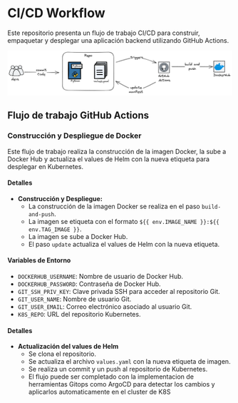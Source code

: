 # CI/CD Workflow

Este repositorio presenta un flujo de trabajo CI/CD para construir, empaquetar y desplegar una aplicación backend utilizando GitHub Actions.

![CI/CD](img/flow-cicd.png)

## Flujo de trabajo GitHub Actions

### Construcción y Despliegue de Docker

Este flujo de trabajo realiza la construcción de la imagen Docker, la sube a Docker Hub y actualiza el values de Helm con la nueva etiqueta para desplegar en Kubernetes.

#### Detalles

- **Construcción y Despliegue:**
  - La construcción de la imagen Docker se realiza en el paso `build-and-push`.
  - La imagen se etiqueta con el formato `${{ env.IMAGE_NAME }}:${{ env.TAG_IMAGE }}`.
  - La imagen se sube a Docker Hub.
  - El paso `update` actualiza el values de Helm con la nueva etiqueta.

#### Variables de Entorno

- `DOCKERHUB_USERNAME`: Nombre de usuario de Docker Hub.
- `DOCKERHUB_PASSWORD`: Contraseña de Docker Hub.
- `GIT_SSH_PRIV_KEY`: Clave privada SSH para acceder al repositorio Git.
- `GIT_USER_NAME`: Nombre de usuario Git.
- `GIT_USER_EMAIL`: Correo electrónico asociado al usuario Git.
- `K8S_REPO`: URL del repositorio Kubernetes.

#### Detalles

- **Actualización del values de Helm**
  - Se clona el repositorio.
  - Se actualiza el archivo `values.yaml` con la nueva etiqueta de imagen.
  - Se realiza un commit y un push al repositorio de Kubernetes.
  - El flujo puede ser completado con la implementacion de herramientas Gitops como ArgoCD para detectar los cambios y aplicarlos automaticamente en el cluster de K8S


